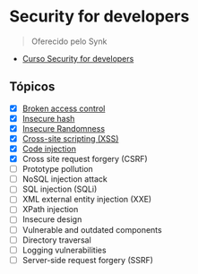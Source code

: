 # Security for developers

> Oferecido pelo Synk

- [Curso Security for developers](https://learn.snyk.io/learning-paths/security-for-developers/?utm_source=nyu-tandon&utm_medium=link&utm_campaign=security-for-developers)

## Tópicos
  
- [x] [Broken access control](01-broken-access-control.md)
- [x] [Insecure hash](02-insecure-hash.md)
- [x] [Insecure Randomness](03-InsecureRandomness.md)
- [x] [Cross-site scripting (XSS)](04-xss.md)
- [x] [Code injection](05-code-injection.md)
- [x] Cross site request forgery (CSRF)
- [ ] Prototype pollution
- [ ] NoSQL injection attack
- [ ] SQL injection (SQLi)
- [ ] XML external entity injection (XXE)
- [ ] XPath injection
- [ ] Insecure design
- [ ] Vulnerable and outdated components
- [ ] Directory traversal
- [ ] Logging vulnerabilities
- [ ] Server-side request forgery (SSRF)
